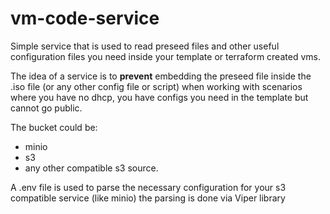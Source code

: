 # vm-code-service
Simple service that is used to read preseed files and other useful configuration files you need inside your template or terraform created vms.

The idea of a service is to **prevent** embedding the preseed file inside the .iso file (or any other config file or script) when working with scenarios where you have no dhcp, you have configs you need in the template but cannot go public.

The bucket could be:
- minio
- s3
- any other compatible s3 source.

A .env file is used to parse the necessary configuration for your s3 compatible service (like   minio) the parsing is done via Viper library